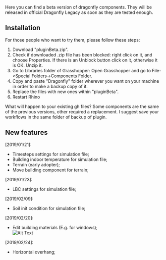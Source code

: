 Here you can find a beta version of dragonfly components. They will be released in official Dragonfly Legacy as soon as they are tested enough.

## Installation

For those people who want to try them, please follow these steps:
<ol>
  <li>Download "pluginBeta.zip".</li>
  <li>Check if downloaded .zip file has been blocked: right click on it, and choose Properties. If there is an Unblock button click on it, otherwise it is OK. Unzip it.</li>
  <li>Go to Libraries folder of Grasshopper: Open Grasshopper and go to File->Special Folders->Components Folder.</li>
  <li>Copy and paste "Dragonfly" folder wherever you want on your machine in order to make a backup copy of it.</li>
  <li>Replace the files with new ones within "pluginBeta".</li>
  <li>Restart Rhino</li>
</ol>

What will happen to your existing gh files? Some components are the same of the previous versions, other required a replacement. I suggest save your workflows in the same folder of backup of plugin.

## New features

[2019/01/21]:
- Timesteps settings for simulation file;
- Building indoor temperature for simulation file;
- Terrain (early adopter);
- Move building component for terrain;

[2019/01/23]:
- LBC settings for simulation file;

[2019/02/09]:
- Soil init condition for simulation file;

[2019/02/20]:
- Edit building materials (E.g. for windows);<br>
![Alt Text](https://github.com/AntonelloDN/df_envimet/blob/master/envimet/EditBuildingMaterialComponent.png)

[2019/02/24]:
- Horizontal overhang;
